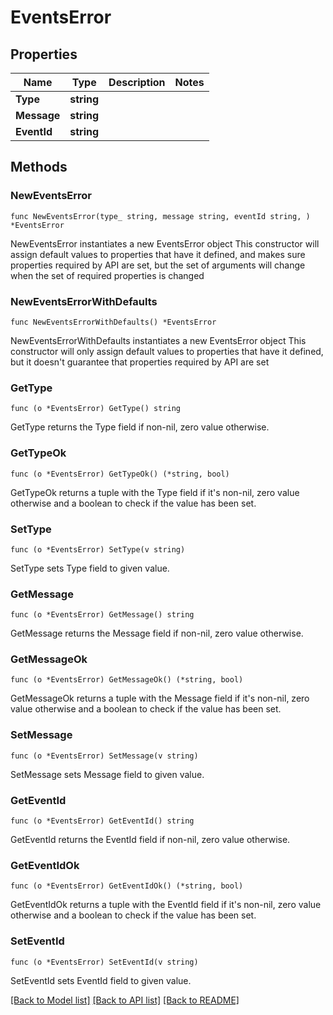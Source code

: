 # EventsError

## Properties

Name | Type | Description | Notes
------------ | ------------- | ------------- | -------------
**Type** | **string** |  | 
**Message** | **string** |  | 
**EventId** | **string** |  | 

## Methods

### NewEventsError

`func NewEventsError(type_ string, message string, eventId string, ) *EventsError`

NewEventsError instantiates a new EventsError object
This constructor will assign default values to properties that have it defined,
and makes sure properties required by API are set, but the set of arguments
will change when the set of required properties is changed

### NewEventsErrorWithDefaults

`func NewEventsErrorWithDefaults() *EventsError`

NewEventsErrorWithDefaults instantiates a new EventsError object
This constructor will only assign default values to properties that have it defined,
but it doesn't guarantee that properties required by API are set

### GetType

`func (o *EventsError) GetType() string`

GetType returns the Type field if non-nil, zero value otherwise.

### GetTypeOk

`func (o *EventsError) GetTypeOk() (*string, bool)`

GetTypeOk returns a tuple with the Type field if it's non-nil, zero value otherwise
and a boolean to check if the value has been set.

### SetType

`func (o *EventsError) SetType(v string)`

SetType sets Type field to given value.


### GetMessage

`func (o *EventsError) GetMessage() string`

GetMessage returns the Message field if non-nil, zero value otherwise.

### GetMessageOk

`func (o *EventsError) GetMessageOk() (*string, bool)`

GetMessageOk returns a tuple with the Message field if it's non-nil, zero value otherwise
and a boolean to check if the value has been set.

### SetMessage

`func (o *EventsError) SetMessage(v string)`

SetMessage sets Message field to given value.


### GetEventId

`func (o *EventsError) GetEventId() string`

GetEventId returns the EventId field if non-nil, zero value otherwise.

### GetEventIdOk

`func (o *EventsError) GetEventIdOk() (*string, bool)`

GetEventIdOk returns a tuple with the EventId field if it's non-nil, zero value otherwise
and a boolean to check if the value has been set.

### SetEventId

`func (o *EventsError) SetEventId(v string)`

SetEventId sets EventId field to given value.



[[Back to Model list]](../README.md#documentation-for-models) [[Back to API list]](../README.md#documentation-for-api-endpoints) [[Back to README]](../README.md)


